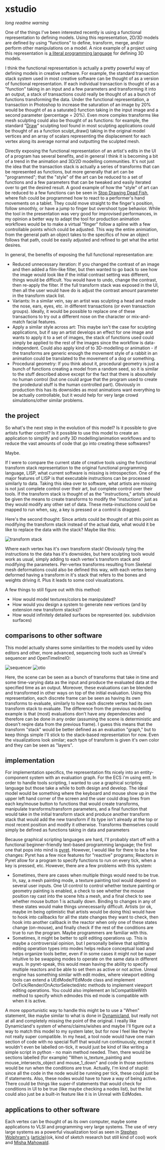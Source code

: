 # xstudio
*long readme warning*

One of the things I've been interested recently is using a functional representation to defining models. Using this representation, 2D/3D models are
defined by using "functions" to define, transform, merge, and/or perform other manipulations on a model. A nice example of a project using this
representation is [a literal programming language](https://www.mattkeeter.com/projects/kokopelli/) for defining 3D models. 

I think the functional representation is actually a pretty powerful way of defining models in creative software. For example, the standard
transaction stack system used in most creative software can be thought of as a version of functional representation. If each individual 
transaction is thought of as a "function" taking in an input and a few parameters and transforming it into an output, a stack of transactions could
really be thought of as a bunch of functions transforming the data. Under the functional representation, a transaction in Photoshop to increase the saturation of 
an image by 20% would be thought of as a saturate() function taking in the input image and a second parameter (percentage = 20%). Even more 
complex transforms like mesh sculpting could also be thought of as functions: for example, the standard 
"[Draw](https://docs.blender.org/manual/en/latest/sculpt_paint/sculpting/tools/draw.html)" sculpting tool  found in most sculpting applications 
could be thought of as a function sculpt_draw() taking in the original model vertices and an array of scalars representing the displacement for each 
vertex along its average normal and outputting the sculpted mesh.

Directly exposing the functional representation of an artist's edits in the UI of a program has several benefits, and in general I think it 
is becoming a bit of a trend in the animation and 3D/2D modelling communities. It's not just the idea that the transaction stack is actually a
series of transforms that can be represented as functions, but more generally that art can be "programmed"; that the "style" of the art can be 
reduced to a set of functions and a few parameters that can be tweaked and easily iterated over to get the desired result. A good example of 
how the "style" of art can be reduced to a few functions can be seen in [Stop Drawing Dead Fish](https://vimeo.com/64895205), where fish
could be programmed how to react to a performer's hand movements on a tablet. They could move straight to the finger's position, follow smoothly,
or have a jump to finger but overshoot type behavior. While the tool in the presentation was very good for improvised performances, in my opinion
a better way to adapt the tool for production animation workflows would be to make a virtual "finger" follow a spline with a few controllable
points which could be adjusted. This way the entire animiation, from the general path an object takes to the specifics of how an object follows
that path, could be easily adjusted and refined to get what the artist desires.

In general, the benefits of exposing the full functional representation are:
 * Reduced unnecessary iteration: If you changed the contrast of an image and then added a film-like filter, but then wanted to go back
 to see how the image would look like if the initial contrast setting was different, things would be difficult. You would have to undo, change 
 the contrast, then re-apply the filter. If the full transform stack was exposed in the UI, then all the user would have do is adjust the 
 contrast amount parameter in the transform stack list.
 * Variants: In a similar vein, say an artist was sculpting a head and made the nose, ears, eyes, etc. in different transactions (or even 
 transaction groups). Ideally, it would be possible to replace one of these transactions to try out a different nose on the character or 
 mix-and-match facial features.
 * Apply a similar style across art: This maybe isn't the case for sculpting applications, but if say an artist develops an effect for one image
 and wants to apply it to a set of images, the stack of functions used could simply be applied to the rest of the images since the workflow is 
 data-independent. Could also apply kind of to 3D-modelling or animation - if the transforms are generic enough the movement style
 of a rabbit in an animation could be translated to the movement of a dog or something.
 * Procedural geometry: If you think about it, procedural geometry is just a bunch of functions creating a model from a random seed, so it is 
 similar to the stuff described above except for the fact that there is absoultely no human control (but one could argue that the program used to
 create the prodedural stuff is the human controlled part). Obviously in production this has its downsides as most animations want everything to
 be actually controllable, but it would help for very large crowd simulations/other similar problems.

## the project

So what's the next step in the evolution of this model? Is it possible to give artists further control? Is it possible to use this model to
create an application to simplify and unify 3D modelling/animation workflows and to reduce the vast amounts of code that go into creating these 
softwares?

Maybe.

If I were to compare the current state of creative tools using the functional transform stack representation to the original functional 
programming language, LISP, what current software is missing is introspection. One of the major features of LISP is that executable instructions
can be processed similarly to data. Taking this idea over to software, what artists are missing is not just complete control over their
art, but complete control over their tools. If the transform stack is thought of as the "instructions," artists should be given the means to 
create transforms to modify the "instuctions" just as they would modify any other set of data. These meta-instuctions could be mapped to run when,
say, a key is pressed or a control is dragged.

Here's the second thought: Since artists could be thought of at this point as modifying the transform stack instead of the actual data, what would it be like to replace
the data with the stack? Maybe like this:

![transform stack](photo3.png)

Where each vertex has it's own transform stack! Obviously tying the instructions to the data has it's downsides, but here sculpting tools would
work as usual, simply adding to each vertex's transform stack and modifying the parameters. Per-vertex transforms resulting from Skeletal mesh 
deformations could also be defined this way, with each vertex being deformed having a transform in it's stack that refers to the bones and 
weights driving it. Plus it leads to some cool visualizations.

A few things to still figure out with this method:
 * How would model textures/colors be manipulated?
 * How would you design a system to generate new vertices (and by extension new transform stacks)?
 * How would infinitely detailed surfaces be represented (ex. subdivision surfaces)

## comparisons to other software

This model actually shares some similarities to the models used by video editors and other, more advanced, sequencing tools such as Unreal's 
sequencer and OpenTimelineIO:

![sequencer](photo5.png)
![otio](photo4.png)

Here, the scene can be seen as a bunch of transforms that take in time and some time-varying data as the input and produce the evaluated data
at the specified time as an output. Moreover, these evaluations can be blended and transformed in other ways on top of the initial evaluation.
Using this representation, each discrete frame can be seen as having its own transforms to evaluate, similarly to how each discrete vertex 
had its own transform stack to evaluate. The difference from the previous modelling example is that (most) evaluations don't have any dependencies and 
therefore can be done in any order (assuming the scene is deterministic and doesn't reqire data from the previous frame). I guess this means that
the transform "stack" would be better defined as an evaluation "graph," but to keep things simple I'll stick to the stack-based representation
for now. Even the visualizations look similar; each type of transform is given it's own color and they can be seen as "layers".

## implementation

For implementation specifics, the representation fits nicely into an entity-component system with an evaluation graph. For the ECS i'm using entt.
In order to handle tools scripting, I wanted to use a graphical scripting language but those take a while to both design and develop. The ideal
model would be something where the keyboard and mouse show up in the upper left hand corner of the screen and the user could drag lines from
each key/mouse button to functions that would create transforms, manipulate transforms/transform parameters, and a final function that would 
take in the initial transform stack and produce another transform stack that would add the new transform if its type isn't already at the
top or most recent position and modify it otherwise. Transforms themselves could simply be defined as functions taking in data and parameters

Because graphical scripting languages are hard, I'll probably start off with a functional beginner-friendly text-based programming language; the first one
that pops into mind is [pyret](https://www.pyret.org/). However, I would like for there to be a few changes: Pyret has a few nice features for
"reactive" programs; Reactors in Pyret allow for a program to specify functions to run on every tick, when a key is pressed, etc. However, there
are a few problems with this system: 
 * Sometimes, there are cases when multiple things would need to be true. In, say, a mesh painting mode, a texture painting tool would depend on
 several user inputs. One UI control to control whether texture painting or geometry painting is enabled, a check to see whether the mouse 
 position ray cast into the scene hits a mesh, and a final check to see whether mouse button 1 is actually down. Binding to changes in any of these
 states would make things unnecessarily difficult. Artists (or ok, maybe im being optimistic that artists would be doing this) would have to 
 hook into callbacks for all the state changes they want to check, then hook into another callback in the reactor when only one of these states 
 change (on-mouse), and finally check if the rest of the conditions are true to run the program. Maybe programmers are familiar with this.
 * Sometimes, it might be better to split editing operations up. This is maybe a controversial opinion, but I personally believe that splitting 
 editing operation types into modes helps reduce conceptual load and helps organize tools better, even if in some cases it might not be super
 intuitive to be swapping modes to operate on the same data in different ways. In pyret-speak, this would mean having the ability to specify 
 multiple reactors and be able to set them as active or not active. Unreal engine has something similar with edit modes, where viewport editing
 tools can extend a UEdMode/FEdMode class and implement OnTick/Render/OnActorSelected/etc methods to implement viewport editing operations. You 
 could also implement an IsCompatibleWith method to specify which edmodes this ed mode is compatible with when it is active.

A more opportunistic way to handle this might be to use a "When" statement, like maybe similar to what is done in [Dynamicland](https://dynamicland.org/), 
but really not at all and completely missing the point of the original. I really like Dynamicland's system of whens/claims/wishes and maybe 
I'll figure out a way to match this model to my system later, but for now I feel like they're not really super compatible. In my head, a tool node 
would have one main section of code with no special fluff that would run continuously, except it wouldn't even be labelled on-tick, it would 
just be kind of like writing a simple script in python - no main method needed. Then, there would be sections labelled (for example) 
"When is_texture_painting and mouse_intersects_object and mouse_1_down" and code in those sections would be run when the conditions are true. 
Actually, I'm kind of stupid: since all the code in the node would be running per tick, these could just be if statements. Also, these nodes 
would have to have a way of being active. There could be things like super-if statements that would check for conditions in UI to be true (like
maybe checking a nodes list), but the list could also just be a built-in feature like it is in Unreal with EdModes.

## applications to other software

Each vertex can be thought of as its own computer, maybe some applications to VLSI and programming very large systems. The use of very 
large systems as a powerful visualization tool as seen in [Stephen Wolphram's](https://arxiv.org/ftp/arxiv/papers/2004/2004.08210.pdf) 
([article](https://tinyurl.com/y2p7qav3))(ok, kind of sketch research but still kind of cool) work and 
[Misha Mahowald](http://www.ini.uzh.ch/~tobi/papers/mishathesis.pdf). 

